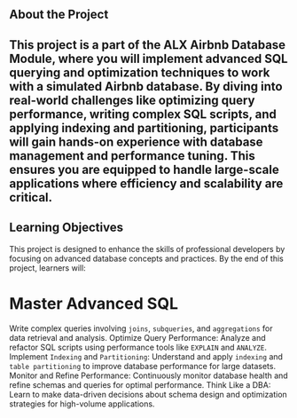 ## About the Project
This project is a part of the ALX Airbnb Database Module, where you will implement advanced SQL querying and optimization techniques to work with a simulated Airbnb database. By diving into real-world challenges like optimizing query performance, writing complex SQL scripts, and applying indexing and partitioning, participants will gain hands-on experience with database management and performance tuning. This ensures you are equipped to handle large-scale applications where efficiency and scalability are critical.
---

## Learning Objectives
This project is designed to enhance the skills of professional developers by focusing on advanced database concepts and practices. By the end of this project, learners will:

# **Master Advanced SQL**
Write complex queries involving `joins`, `subqueries`, and `aggregations` for data retrieval and analysis.
Optimize Query Performance: Analyze and refactor SQL scripts using performance tools like `EXPLAIN` and `ANALYZE`.
Implement `Indexing` and `Partitioning`: Understand and apply `indexing` and `table partitioning` to improve database performance for large datasets.
Monitor and Refine Performance: Continuously monitor database health and refine schemas and queries for optimal performance.
Think Like a DBA: Learn to make data-driven decisions about schema design and optimization strategies for high-volume applications.